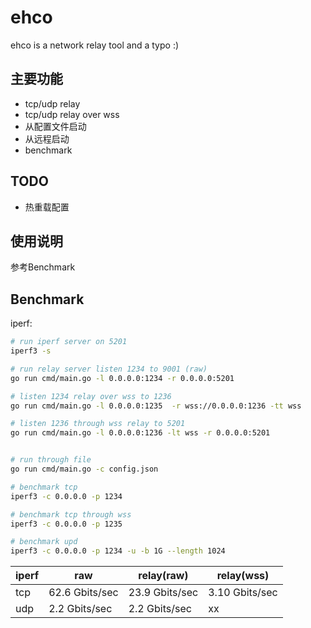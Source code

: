 # ehco

ehco is a network relay tool and a typo :)

## 主要功能

* tcp/udp relay
* tcp/udp relay over wss
* 从配置文件启动
* 从远程启动
* benchmark


## TODO

* 热重载配置


## 使用说明

参考Benchmark


## Benchmark

iperf:


```sh
# run iperf server on 5201
iperf3 -s

# run relay server listen 1234 to 9001 (raw)
go run cmd/main.go -l 0.0.0.0:1234 -r 0.0.0.0:5201

# listen 1234 relay over wss to 1236
go run cmd/main.go -l 0.0.0.0:1235  -r wss://0.0.0.0:1236 -tt wss

# listen 1236 through wss relay to 5201
go run cmd/main.go -l 0.0.0.0:1236 -lt wss -r 0.0.0.0:5201


# run through file
go run cmd/main.go -c config.json

# benchmark tcp
iperf3 -c 0.0.0.0 -p 1234

# benchmark tcp through wss
iperf3 -c 0.0.0.0 -p 1235

# benchmark upd
iperf3 -c 0.0.0.0 -p 1234 -u -b 1G --length 1024

```

| iperf | raw | relay(raw) | relay(wss) |
| ---- | ----  | ---- | ---- |
| tcp  | 62.6 Gbits/sec | 23.9 Gbits/sec | 3.10 Gbits/sec |
| udp  | 2.2 Gbits/sec | 2.2 Gbits/sec | xx  |
